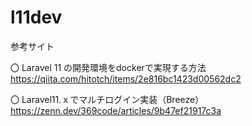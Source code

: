 # l11dev

参考サイト

〇 Laravel 11 の開発環境をdockerで実現する方法
https://qiita.com/hitotch/items/2e816bc1423d00562dc2


〇 Laravel11.ｘでマルチログイン実装（Breeze）
https://zenn.dev/369code/articles/9b47ef21917c3a

